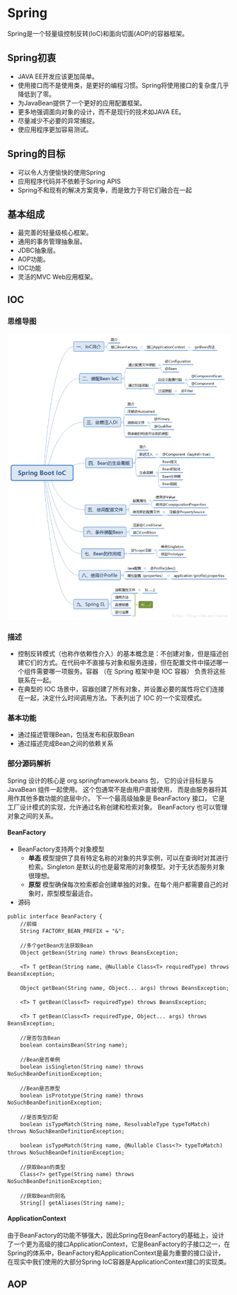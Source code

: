 # Spring
Spring是一个轻量级控制反转(IoC)和面向切面(AOP)的容器框架。
## Spring初衷
* JAVA EE开发应该更加简单。
* 使用接口而不是使用类，是更好的编程习惯。Spring将使用接口的复杂度几乎降低到了零。
* 为JavaBean提供了一个更好的应用配置框架。
* 更多地强调面向对象的设计，而不是现行的技术如JAVA EE。
* 尽量减少不必要的异常捕捉。
* 使应用程序更加容易测试。

## Spring的目标
* 可以令人方便愉快的使用Spring
* 应用程序代码并不依赖于Spring APIS
* Spring不和现有的解决方案竞争，而是致力于将它们融合在一起

## 基本组成
* 最完善的轻量级核心框架。
* 通用的事务管理抽象层。
* JDBC抽象层。
* AOP功能。
* IOC功能
* 灵活的MVC Web应用框架。

## IOC

### 思维导图
![](../assets/img/springbootIOC.png)

### 描述
* 控制反转模式（也称作依赖性介入）的基本概念是：不创建对象，但是描述创建它们的方式。在代码中不直接与对象和服务连接，但在配置文件中描述哪一个组件需要哪一项服务。容器 （在 Spring 框架中是 IOC 容器） 负责将这些联系在一起。
* 在典型的 IOC 场景中，容器创建了所有对象，并设置必要的属性将它们连接在一起，决定什么时间调用方法。下表列出了 IOC 的一个实现模式。
### 基本功能
* 通过描述管理Bean，包括发布和获取Bean
* 通过描述完成Bean之间的依赖关系
### 部分源码解析
Spring 设计的核心是 org.springframework.beans 包，
它的设计目标是与 JavaBean 组件一起使用。
这个包通常不是由用户直接使用，
而是由服务器将其用作其他多数功能的底层中介。
下一个最高级抽象是 BeanFactory 接口，
它是工厂设计模式的实现，允许通过名称创建和检索对象。
BeanFactory 也可以管理对象之间的关系。
#### BeanFactory 
* BeanFactory支持两个对象模型
    * **单态**
        模型提供了具有特定名称的对象的共享实例，可以在查询时对其进行检索。Singleton 是默认的也是最常用的对象模型。对于无状态服务对象很理想。
    * **原型**
        模型确保每次检索都会创建单独的对象。在每个用户都需要自己的对象时，原型模型最适合。
* 源码
```
public interface BeanFactory {
	//前缀
	String FACTORY_BEAN_PREFIX = "&";

	//多个getBean方法获取Bean
	Object getBean(String name) throws BeansException;

	<T> T getBean(String name, @Nullable Class<T> requiredType) throws BeansException;

	Object getBean(String name, Object... args) throws BeansException;

	<T> T getBean(Class<T> requiredType) throws BeansException;

	<T> T getBean(Class<T> requiredType, Object... args) throws BeansException;

	//是否包含Bean
	boolean containsBean(String name);
    
	//Bean是否单例
	boolean isSingleton(String name) throws NoSuchBeanDefinitionException;
    
	//Bean是否原型
	boolean isPrototype(String name) throws NoSuchBeanDefinitionException;

	//是否类型匹配
	boolean isTypeMatch(String name, ResolvableType typeToMatch) throws NoSuchBeanDefinitionException;

	boolean isTypeMatch(String name, @Nullable Class<?> typeToMatch) throws NoSuchBeanDefinitionException;

	//获取Bean的类型
	Class<?> getType(String name) throws NoSuchBeanDefinitionException;

	//获取Bean的别名
	String[] getAliases(String name);
```            
    
#### ApplicationContext
由于BeanFactory的功能不够强大，因此Spring在BeanFactory的基础上，设计了一个更为高级的接口ApplicationContext，它是BeanFactory的子接口之一，在Spring的体系中，BeanFactory和ApplicationContext是最为重要的接口设计，在现实中我们使用的大部分Spring IoC容器是ApplicationContext接口的实现类。



        








## AOP



